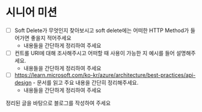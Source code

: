# 시니어 미션

- [ ]  Soft Delete가 무엇인지 찾아보시고 soft delete에는 어떠한 HTTP Method가 들어가면 좋을지 적어주세요
    - 내용들을 간단하게 정리하여 주세요
- [ ]  컨트롤 URI에 대해 조사해주시고 어떠할 때 사용이 가능한 지 예시를 들어 설명해주세요.
    - 내용들을 간단하게 정리하여 주세요
- [ ]  https://learn.microsoft.com/ko-kr/azure/architecture/best-practices/api-design - 문서를 읽고 주요 내용을 간단히 정리해주세요.
    - 내용들을 간단하게 정리하여 주세요

정리된 글을 바탕으로 블로그를 작성하여 주세요